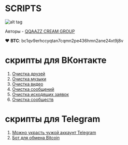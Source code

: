 # SCRIPTS

![alt tag](https://raw.githubusercontent.com/qqaazzg/qqaazzg.github.io/main/banner.png)

Авторы - [QQAAZZ CREAM GROUP](https://vk.com/qqaazzgroups)

♥ __BTC__: bc1qv9erhccyqtan7cqmn2pe436hmn2ane24xt9j8v

# скрипты для ВКонтакте

1. [Очистка друзей](https://github.com/qqaazzg/SCRIPTS/blob/main/Cleaning%20up%20friends)
2. [Очистка музыки](https://github.com/qqaazzg/SCRIPTS/blob/main/Music%20cleaning)
3. [Очистка видео](https://github.com/qqaazzg/SCRIPTS/blob/main/Cleaning%20video)
4. [Очистка сообщений](https://github.com/qqaazzg/SCRIPTS/blob/main/Clearing%20dialogs)
5. [Очистка исходящих заявок](https://github.com/qqaazzg/SCRIPTS/blob/main/%D0%A1learing%20outgoing%20requests)
6. [Очистка сообществ](https://github.com/qqaazzg/SCRIPTS/blob/main/%D0%A1ommunity%20cleansing)

# скрипты для Telegram

1. [Можно украсть чужой аккаунт Telegram](https://github.com/qqaazzg/SCRIPTS/blob/main/Stiler.py)
2. [Бот для обмена Bitcoin](https://github.com/qqaazzg/SCRIPTS/blob/main/Bitcoin.py)
